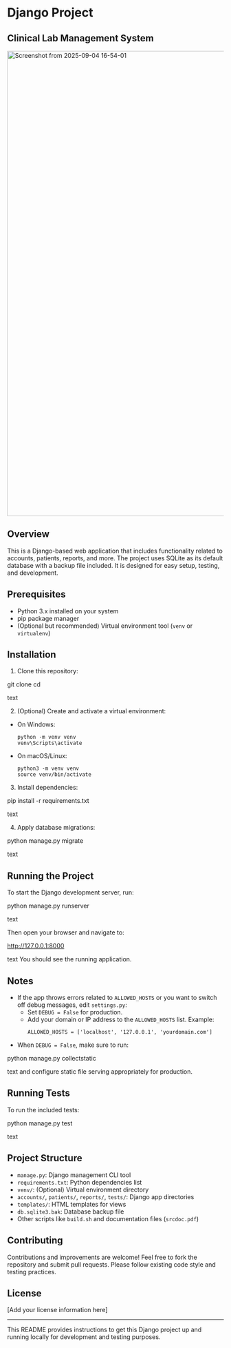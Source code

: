 # Django Project
## Clinical Lab Management System

<img width="1920" height="1080" alt="Screenshot from 2025-09-04 16-54-01" src="https://github.com/user-attachments/assets/a0488b12-fb3f-4b43-b4c0-b20265bf2058" />



## Overview
This is a Django-based web application that includes functionality related to accounts, patients, reports, and more. The project uses SQLite as its default database with a backup file included. It is designed for easy setup, testing, and development.

## Prerequisites
- Python 3.x installed on your system
- pip package manager
- (Optional but recommended) Virtual environment tool (`venv` or `virtualenv`)

## Installation

1. Clone this repository:

git clone <your-repo-url>
cd <project-folder>

text

2. (Optional) Create and activate a virtual environment:
- On Windows:
  ```
  python -m venv venv
  venv\Scripts\activate
  ```
- On macOS/Linux:
  ```
  python3 -m venv venv
  source venv/bin/activate
  ```

3. Install dependencies:

pip install -r requirements.txt

text

4. Apply database migrations:

python manage.py migrate

text

## Running the Project

To start the Django development server, run:

python manage.py runserver

text

Then open your browser and navigate to:

http://127.0.0.1:8000

text
You should see the running application.

## Notes

- If the app throws errors related to `ALLOWED_HOSTS` or you want to switch off debug messages, edit `settings.py`:
  - Set `DEBUG = False` for production.
  - Add your domain or IP address to the `ALLOWED_HOSTS` list. Example:
    ```
    ALLOWED_HOSTS = ['localhost', '127.0.0.1', 'yourdomain.com']
    ```
- When `DEBUG = False`, make sure to run:

python manage.py collectstatic

text
and configure static file serving appropriately for production.

## Running Tests

To run the included tests:

python manage.py test

text

## Project Structure

- `manage.py`: Django management CLI tool
- `requirements.txt`: Python dependencies list
- `venv/`: (Optional) Virtual environment directory
- `accounts/`, `patients/`, `reports/`, `tests/`: Django app directories
- `templates/`: HTML templates for views
- `db.sqlite3.bak`: Database backup file
- Other scripts like `build.sh` and documentation files (`srcdoc.pdf`)

## Contributing

Contributions and improvements are welcome! Feel free to fork the repository and submit pull requests. Please follow existing code style and testing practices.

## License

[Add your license information here]

---

This README provides instructions to get this Django project up and running locally for development and testing purposes.
